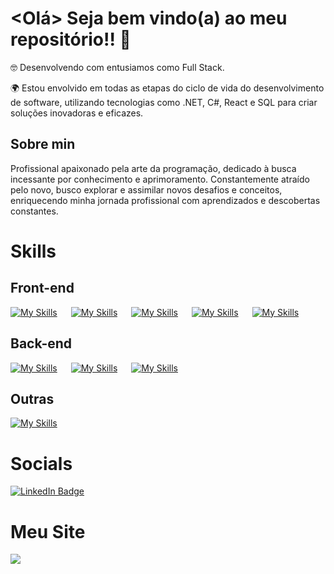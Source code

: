# <Olá> Seja bem vindo(a) ao meu repositório!! 👋

:nerd_face: Desenvolvendo com entusiamos como Full Stack.

🌍  Estou envolvido em todas as etapas do ciclo de vida do desenvolvimento de software, utilizando tecnologias como .NET, C#, React e SQL para criar soluções inovadoras e eficazes.

## Sobre min
Profissional apaixonado pela arte da programação, dedicado à busca incessante por conhecimento e aprimoramento. Constantemente atraído pelo novo, busco explorar e assimilar novos desafios e conceitos, enriquecendo minha jornada profissional com aprendizados e descobertas constantes.


# Skills
## Front-end
[![My Skills](https://skillicons.dev/icons?i=html,css)](https://skillicons.dev) &emsp; [![My Skills](https://skillicons.dev/icons?i=js,ts)](https://skillicons.dev) &emsp; [![My Skills](https://skillicons.dev/icons?i=react,next,nodejs)](https://skillicons.dev) &emsp; [![My Skills](https://skillicons.dev/icons?i=tailwind,scss,redux)](https://skillicons.dev) &emsp; [![My Skills](https://skillicons.dev/icons?i=yarn,npm,vite)](https://skillicons.dev)


## Back-end
[![My Skills](https://skillicons.dev/icons?i=cs,dotnet)](https://skillicons.dev) &emsp; [![My Skills](https://skillicons.dev/icons?i=py,nodejs)](https://skillicons.dev) &emsp; [![My Skills](https://skillicons.dev/icons?i=mysql)](https://skillicons.dev)


## Outras
[![My Skills](https://skillicons.dev/icons?i=git,azure)](https://skillicons.dev) &emsp;

# Socials
<div id="badges">
  <a href="https://www.linkedin.com/in/rogerio-ap-cordeiro/">
    <img src="https://img.shields.io/badge/LinkedIn-blue?style=for-the-badge&logo=linkedin&logoColor=white" alt="LinkedIn Badge"/>
  </a>
</div>

# Meu Site
<div id="badges">
  <a href="https://rogeriocordeiro.github.io/">
    <img src="https://img.shields.io/badge/website-000000?style=for-the-badge&logo=About.me&logoColor=white"/>
     <!-- <p>https://rogeriocordeiro.github.io/</p> -->
  </a>
</div>
<!--
**RogerioCordeiro/RogerioCordeiro** is a ✨ _special_ ✨ repository because its `README.md` (this file) appears on your GitHub profile.

Here are some ideas to get you started:

- 🔭 I’m currently working on ...
- 🌱 I’m currently learning ...
- 👯 I’m looking to collaborate on ...
- 🤔 I’m looking for help with ...
- 💬 Ask me about ...
- 📫 How to reach me: ...
- 😄 Pronouns: ...
- ⚡ Fun fact: ...
-->
